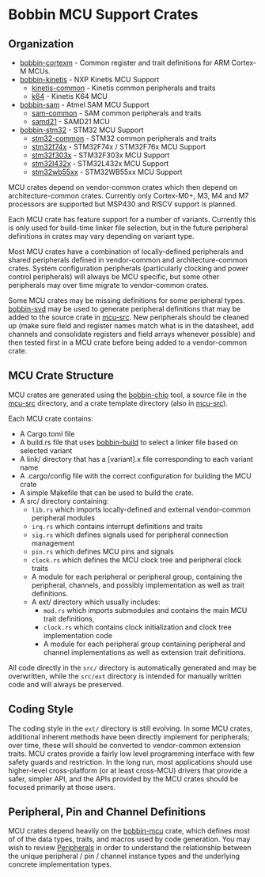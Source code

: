# Bobbin MCU Support Crates

## Organization

- [bobbin-cortexm](./bobbin-cortexm/) - Common register and trait definitions for ARM Cortex-M MCUs.
- [bobbin-kinetis](./bobbin-kinetis/) - NXP Kinetis MCU Support
    - [kinetis-common](./kinetis-common/) - Kinetis common peripherals and traits
    - [k64](./k64/) - Kinetis K64 MCU
- [bobbin-sam](./bobbin-sam/) - Atmel SAM MCU Support
    - [sam-common](./sam-common/) - SAM common peripherals and traits
    - [samd21](./samd21/) - SAMD21 MCU
- [bobbin-stm32](./bobbin-stm32/) - STM32 MCU Support
    - [stm32-common](./stm32-common/) - STM32 common peripherals and traits
    - [stm32f74x](./stm32f74x/) - STM32F74x / STM32F76x MCU Support
    - [stm32f303x](./stm32f303x/) - STM32F303x MCU Support
    - [stm32l432x](./stm32l432x/) - STM32L432x MCU Support
    - [stm32wb55xx](./stm32wb55xx/) - STM32WB55xx MCU Support

MCU crates depend on vendor-common crates which then depend on architecture-common crates. Currently only Cortex-M0+, M3, M4 and M7 processors are supported but MSP430 and RISCV support is planned.

Each MCU crate has feature support for a number of variants. Currently this is only used for build-time linker file selection, but in the future peripheral definitions in crates may vary depending on variant type.

Most MCU crates have a combination of locally-defined peripherals and shared peripherals defined in vendor-common and architecture-common crates. System configuration peripherals (particularly clocking and power control peripherals) will always be MCU specific, but some other peripherals may over time migrate to vendor-common crates.

Some MCU crates may be missing definitions for some peripheral types. [bobbin-svd](../dsl/bobbin-svd/) may be used to generate
peripheral definitions that may be added to the source crate in [mcu-src](../mcu-src/). New peripherals should be cleaned up (make sure field and register names match what is in the datasheet, add channels and consolidate registers and field arrays whenever possible) and then tested first in a MCU crate before being added to a vendor-common crate.

## MCU Crate Structure

MCU crates are generated using the [bobbin-chip](../dsl/bobbin-chip/) tool, a source file in the [mcu-src](../mcu-src/) directory, and a crate template directory (also in [mcu-src](../mcu-src/)).

Each MCU crate contains:

- A Cargo.toml file
- A build.rs file that uses [bobbin-build](../lib/bobbin-build/) to select a linker file based on selected variant
- A link/ directory that has a [variant].x file corresponding to each variant name
- A .cargo/config file with the correct configuration for building the MCU crate
- A simple Makefile that can be used to build the crate.
- A src/ directory containing:
    - `lib.rs` which imports locally-defined and external vendor-common peripheral modules
    - `irq.rs` which contains interrupt definitions and traits
    - `sig.rs` which defines signals used for peripheral connection management
    - `pin.rs` which defines MCU pins and signals
    - `clock.rs` which defines the MCU clock tree and peripheral clock traits
    - A module for each peripheral or peripheral group, containing the peripheral, channels, and possibly implementation as well as trait definitions.
    - A ext/ directory which usually includes:
        - `mod.rs` which imports submodules and contains the main MCU trait definitions,
        - `clock.rs` which contains clock initialization and clock tree implementation code
        - A module for each peripheral group containing peripheral and channel implementations as well as extension trait definitions.

All code directly in the `src/` directory is automatically generated and may be overwritten, while the `src/ext` directory is intended for manually written code and will always be preserved.

## Coding Style

The coding style in the `ext/` directory is still evolving. In some MCU crates, additional inherent methods have been directly implement for peripherals; over time, these will should be converted to vendor-common extension traits. MCU crates provide a fairly low level
programming interface with few safety guards and restriction. In the long run, most applications should use higher-level cross-platform (or at least cross-MCU) drivers that provide a safer, simpler API, and the APIs provided by the MCU crates should be focused primarily at those users.

## Peripheral, Pin and Channel Definitions

MCU crates depend heavily on the [bobbin-mcu](../lib/bobbin-mcu/) crate, which defines most of of the data types, traits, and macros used by code generation. You may wish to review [Peripherals](../doc/Peripherals.md) in order to understand the relationship between the unique peripheral / pin / channel instance types and the underlying concrete implementation types.
